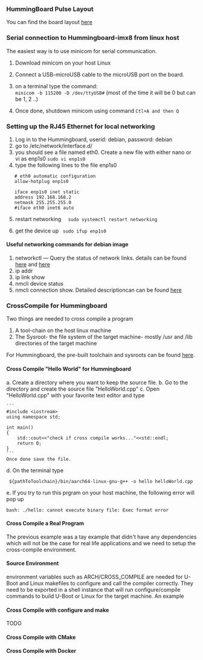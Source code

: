 
### HummingBoard Pulse Layout
You can find the board layout [here](https://www.solid-run.com/nxp-i-mx8m-family/hummingboard-m/)
### Serial connection to Hummingboard-imx8 from linux host
The easiest way is to use minicom for serial communication.

1. Download minicom on your host Linux
2. Connect a USB-microUSB cable to the microUSB port on the board.
3. on a terminal type the command: \
        ```minicom -b 115200 -D /dev/ttyUSB#``` (most of the time it will be 0 but can be 1, 2 ..)

4. Once done, shutdown minicom using command 
         ```Ctl+A and then Q```

### Setting up the RJ45 Ethernet for local networking
1. Log in to the Hummingboard, userid: debian, password: debian
2. go to /etc/network/interface.d/
3. you should see a file named eth0. Create a new file with either nano or vi as enp1s0
          ```sudo vi enp1s0```
4. type the following lines to the file enp1s0
  
  ```
     # eth0 automatic configuration 
     allow-hotplug enp1s0 

     iface enp1s0 inet static 
     address 192.168.168.2 
     netmask 255.255.255.0 
     #iface eth0 inet6 auto
  ```
  5. restart networking 
      ```  sudo systemctl restart networking```
      
  6. get the device up
     ``` sudo ifup enp1s0```
#### Useful networking commands for debian image
1. networkctl — Query the status of network links. details can be found [here](https://www.freedesktop.org/software/systemd/man/networkctl.html) and [here](https://www.tecmint.com/networkctl-check-linux-network-interface-status/)
2. ip addr
3. ip link show
4. nmcli device status
5. nmcli connection show. Detailed descriptioncan can be found [here](https://www.cyberciti.biz/faq/linux-list-network-interfaces-names-command/)

### CrossCompile for Hummingboard 
Two things are needed to cross compile a program
1. A tool-chain on the host linux machine 
2. The Sysroot- the file system of the target machine- mostly /usr and /lib directories of the target machine

For Hummingboard, the pre-built toolchain and sysroots can be found [here](https://releases.linaro.org/components/toolchain/binaries/). 

#### Cross Compile "Hello World" for Hummingboard
a. Create a directory where you want to keep the source file. 
b. Go to the directory and create the source file "HelloWorld.cpp"
c. Open "HelloWorld.cpp" with your favorite text editor and type
    
    ```
    #include <iostream>
    using namespace std;
    
    int main()
    {
        std::cout<<"check if cross compile works..."<<std::endl;
        return 0;
    }
    ```
    Once done save the file.
    
d. On the terminal type 

   ``` ${pathToToolchain}/bin/aarch64-linux-gnu-g++ -o hello helloWorld.cpp```
   
e. If you try to run this prgram on your host machine, the following error will pop up

```
bash: ./hello: cannot execute binary file: Exec format error
```
#### Cross Compile a Real Program
The previous example was a tay example that didn't have any dependencies which will not be the case for real life applications and we need to setup the cross-compile environment. 

#### Source Environment
environment variables such as ARCH/CROSS_COMPILE are needed for U-Boot and Linux makefiles to configure and call the compiler correctly. They need to be exported in a shell instance that will run configure/compile commands to build U-Boot or Linux for the target machine. 
An example 
#### Cross Compile with configure and make
TODO
#### Cross Compile with CMake 



#### Cross Compile with Docker






